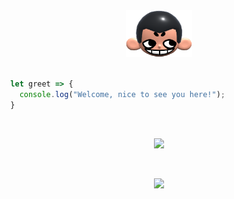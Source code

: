 <div align="center">
  <img height="75px" src="khicon.png" alt="logo">
</div>
<br>

```js
  let greet => {
    console.log("Welcome, nice to see you here!");
  }
```
<br>
<p align="center">
 <img width="15" src="https://skillicons.dev/icons?i=javascript,typescript,react,figma"/>
</p>

<br>
<p align="center">
 <img src="https://skillicons.dev/icons?i=nodejs,postgresql"/>
</p>
